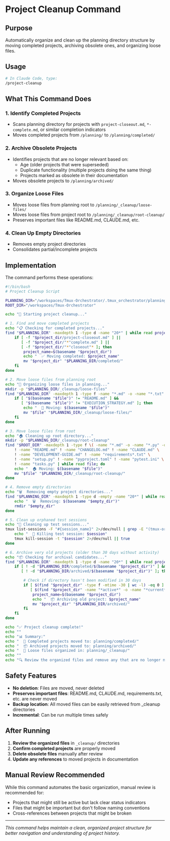 # Project Cleanup Command

## Purpose
Automatically organize and clean up the planning directory structure by moving completed projects, archiving obsolete ones, and organizing loose files.

## Usage
```bash
# In Claude Code, type:
/project-cleanup
```

## What This Command Does

### 1. **Identify Completed Projects**
- Scans planning directory for projects with `project-closeout.md`, `*-complete.md`, or similar completion indicators
- Moves completed projects from `/planning/` to `/planning/completed/`

### 2. **Archive Obsolete Projects**
- Identifies projects that are no longer relevant based on:
  - Age (older projects that were superseded)
  - Duplicate functionality (multiple projects doing the same thing)
  - Projects marked as obsolete in their documentation
- Moves obsolete projects to `/planning/archived/`

### 3. **Organize Loose Files**
- Moves loose files from planning root to `/planning/_cleanup/loose-files/`
- Moves loose files from project root to `/planning/_cleanup/root-cleanup/`
- Preserves important files like README.md, CLAUDE.md, etc.

### 4. **Clean Up Empty Directories**
- Removes empty project directories
- Consolidates partial/incomplete projects

## Implementation

The command performs these operations:

```bash
#!/bin/bash
# Project Cleanup Script

PLANNING_DIR="/workspaces/Tmux-Orchestrator/.tmux_orchestrator/planning"
ROOT_DIR="/workspaces/Tmux-Orchestrator"

echo "🧹 Starting project cleanup..."

# 1. Find and move completed projects
echo "📋 Checking for completed projects..."
find "$PLANNING_DIR" -maxdepth 1 -type d -name "20*" | while read project_dir; do
    if [ -f "$project_dir/project-closeout.md" ] ||
       [ -f "$project_dir/"*"complete.md" ] ||
       [ -f "$project_dir/"*"closeout"* ]; then
        project_name=$(basename "$project_dir")
        echo "  ✅ Moving completed: $project_name"
        mv "$project_dir" "$PLANNING_DIR/completed/"
    fi
done

# 2. Move loose files from planning root
echo "📁 Organizing loose files in planning..."
mkdir -p "$PLANNING_DIR/_cleanup/loose-files"
find "$PLANNING_DIR" -maxdepth 1 -type f -name "*.md" -o -name "*.txt" -o -name "*.log" | while read file; do
    if [ "$(basename "$file")" != "README.md" ] &&
       [ "$(basename "$file")" != "EXECUTION_STRATEGY.md" ]; then
        echo "  📄 Moving: $(basename "$file")"
        mv "$file" "$PLANNING_DIR/_cleanup/loose-files/"
    fi
done

# 3. Move loose files from root
echo "🏠 Cleaning up root directory..."
mkdir -p "$PLANNING_DIR/_cleanup/root-cleanup"
find "$ROOT_DIR" -maxdepth 1 -type f \( -name "*.md" -o -name "*.py" -o -name "*.txt" -o -name "*.log" \) \
    ! -name "README.md" ! -name "CHANGELOG.md" ! -name "CLAUDE.md" \
    ! -name "DEVELOPMENT-GUIDE.md" ! -name "requirements*.txt" \
    ! -name "setup.py" ! -name "pyproject.toml" ! -name "pytest.ini" \
    ! -name "tasks.py" | while read file; do
    echo "  🏠 Moving: $(basename "$file")"
    mv "$file" "$PLANNING_DIR/_cleanup/root-cleanup/"
done

# 4. Remove empty directories
echo "🗑️  Removing empty project directories..."
find "$PLANNING_DIR" -maxdepth 1 -type d -empty -name "20*" | while read empty_dir; do
    echo "  🗑️  Removing: $(basename "$empty_dir")"
    rmdir "$empty_dir"
done

# 5. Clean up orphaned test sessions
echo "🧪 Cleaning up test sessions..."
tmux list-sessions -F "#{session_name}" 2>/dev/null | grep -E "(tmux-orc-stress-|tmux-orc-error-|invalid|newsession|test-pm-session|test-session)" | while read session; do
    echo "  🧪 Killing test session: $session"
    tmux kill-session -t "$session" 2>/dev/null || true
done

# 6. Archive very old projects (older than 30 days without activity)
echo "📦 Checking for archival candidates..."
find "$PLANNING_DIR" -maxdepth 1 -type d -name "20*" | while read project_dir; do
    if [ ! -d "$PLANNING_DIR/completed/$(basename "$project_dir")" ] &&
       [ ! -d "$PLANNING_DIR/archived/$(basename "$project_dir")" ]; then

        # Check if directory hasn't been modified in 30 days
        if [ $(find "$project_dir" -type f -mtime -30 | wc -l) -eq 0 ] &&
           [ $(find "$project_dir" -name "*active*" -o -name "*current*" | wc -l) -eq 0 ]; then
            project_name=$(basename "$project_dir")
            echo "  📦 Archiving old project: $project_name"
            mv "$project_dir" "$PLANNING_DIR/archived/"
        fi
    fi
done

echo "✅ Project cleanup complete!"
echo ""
echo "📊 Summary:"
echo "  📁 Completed projects moved to: planning/completed/"
echo "  📦 Archived projects moved to: planning/archived/"
echo "  🧹 Loose files organized in: planning/_cleanup/"
echo ""
echo "🔍 Review the organized files and remove any that are no longer needed."
```

## Safety Features

- **No deletion**: Files are moved, never deleted
- **Preserves important files**: README.md, CLAUDE.md, requirements.txt, etc. are never moved
- **Backup location**: All moved files can be easily retrieved from _cleanup directories
- **Incremental**: Can be run multiple times safely

## After Running

1. **Review the organized files** in `_cleanup/` directories
2. **Confirm completed projects** are properly moved
3. **Delete obsolete files** manually after review
4. **Update any references** to moved projects in documentation

## Manual Review Recommended

While this command automates the basic organization, manual review is recommended for:
- Projects that might still be active but lack clear status indicators
- Files that might be important but don't follow naming conventions
- Cross-references between projects that might be broken

---

*This command helps maintain a clean, organized project structure for better navigation and understanding of project history.*
